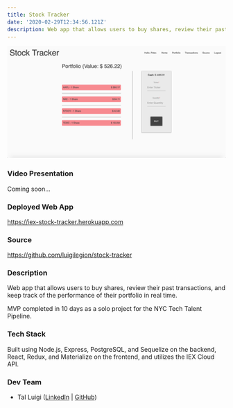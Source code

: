 ```yaml
---
title: Stock Tracker
date: '2020-02-29T12:34:56.121Z'
description: Web app that allows users to buy shares, review their past transactions, and keep track of the performance of their portfolio in real time.
---
```


![Stock Tracker Screenshot](./stock-tracker.png)

### Video Presentation

Coming soon...

### Deployed Web App

<https://iex-stock-tracker.herokuapp.com>

### Source

<https://github.com/luigilegion/stock-tracker>

### Description

Web app that allows users to buy shares, review their past transactions, and keep track of the performance of their portfolio in real time.

MVP completed in 10 days as a solo project for the NYC Tech Talent Pipeline.

### Tech Stack

Built using Node.js, Express, PostgreSQL, and Sequelize on the backend, React, Redux, and Materialize on the frontend, and utilizes the IEX Cloud API.

### Dev Team

- Tal Luigi ([LinkedIn](https://www.linkedin.com/in/talluigi) | [GitHub](https://github.com/luigilegion))

